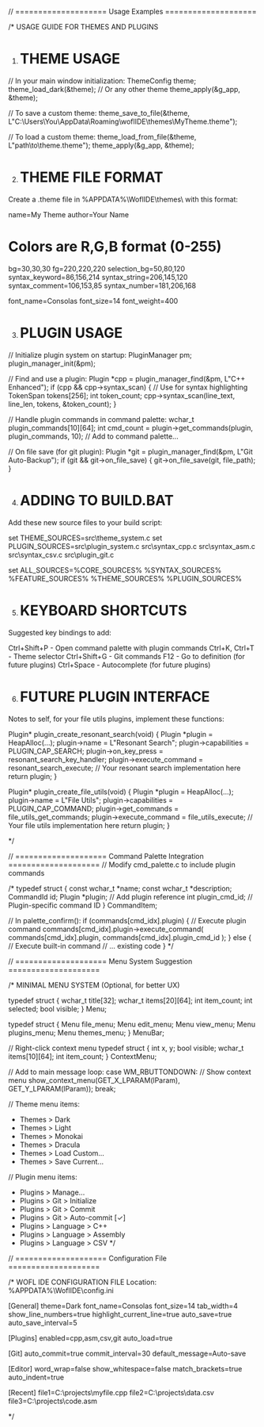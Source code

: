 // ==================== Usage Examples ====================

/\*
USAGE GUIDE FOR THEMES AND PLUGINS

1. THEME USAGE
   ==============

// In your main window initialization:
ThemeConfig theme;
theme\_load\_dark(\&theme);  // Or any other theme
theme\_apply(\&g\_app, \&theme);

// To save a custom theme:
theme\_save\_to\_file(\&theme, L"C:\\Users\\You\\AppData\\Roaming\\woflIDE\\themes\\MyTheme.theme");

// To load a custom theme:
theme\_load\_from\_file(\&theme, L"path\\to\\theme.theme");
theme\_apply(\&g\_app, \&theme);



2. THEME FILE FORMAT
   ====================

Create a .theme file in %APPDATA%\\WoflIDE\\themes\\ with this format:

name=My Theme
author=Your Name

# Colors are R,G,B format (0-255)

bg=30,30,30
fg=220,220,220
selection\_bg=50,80,120
syntax\_keyword=86,156,214
syntax\_string=206,145,120
syntax\_comment=106,153,85
syntax\_number=181,206,168

font\_name=Consolas
font\_size=14
font\_weight=400



3. PLUGIN USAGE
   ===============

// Initialize plugin system on startup:
PluginManager pm;
plugin\_manager\_init(\&pm);

// Find and use a plugin:
Plugin \*cpp = plugin\_manager\_find(\&pm, L"C++ Enhanced");
if (cpp \&\& cpp->syntax\_scan) {
// Use for syntax highlighting
TokenSpan tokens\[256];
int token\_count;
cpp->syntax\_scan(line\_text, line\_len, tokens, \&token\_count);
}

// Handle plugin commands in command palette:
wchar\_t plugin\_commands\[10]\[64];
int cmd\_count = plugin->get\_commands(plugin, plugin\_commands, 10);
// Add to command palette...

// On file save (for git plugin):
Plugin \*git = plugin\_manager\_find(\&pm, L"Git Auto-Backup");
if (git \&\& git->on\_file\_save) {
git->on\_file\_save(git, file\_path);
}



4. ADDING TO BUILD.BAT
   ======================

Add these new source files to your build script:

set THEME\_SOURCES=src\\theme\_system.c
set PLUGIN\_SOURCES=src\\plugin\_system.c src\\syntax\_cpp.c src\\syntax\_asm.c src\\syntax\_csv.c src\\plugin\_git.c

set ALL\_SOURCES=%CORE\_SOURCES% %SYNTAX\_SOURCES% %FEATURE\_SOURCES% %THEME\_SOURCES% %PLUGIN\_SOURCES%



5. KEYBOARD SHORTCUTS
   =====================

Suggested key bindings to add:

Ctrl+Shift+P - Open command palette with plugin commands
Ctrl+K, Ctrl+T - Theme selector
Ctrl+Shift+G - Git commands
F12 - Go to definition (for future plugins)
Ctrl+Space - Autocomplete (for future plugins)



6. FUTURE PLUGIN INTERFACE
   ==========================

Notes to self, for your file utils plugins, implement these functions:

Plugin\* plugin\_create\_resonant\_search(void) {
Plugin \*plugin = HeapAlloc(...);
plugin->name = L"Resonant Search";
plugin->capabilities = PLUGIN\_CAP\_SEARCH;
plugin->on\_key\_press = resonant\_search\_key\_handler;
plugin->execute\_command = resonant\_search\_execute;
// Your resonant search implementation here
return plugin;
}

Plugin\* plugin\_create\_file\_utils(void) {
Plugin \*plugin = HeapAlloc(...);
plugin->name = L"File Utils";
plugin->capabilities = PLUGIN\_CAP\_COMMAND;
plugin->get\_commands = file\_utils\_get\_commands;
plugin->execute\_command = file\_utils\_execute;
// Your file utils implementation here
return plugin;
}

\*/

// ==================== Command Palette Integration ====================
// Modify cmd\_palette.c to include plugin commands

/\*
typedef struct {
const wchar\_t \*name;
const wchar\_t \*description;
CommandId id;
Plugin \*plugin;  // Add plugin reference
int plugin\_cmd\_id;  // Plugin-specific command ID
} CommandItem;

// In palette\_confirm():
if (commands\[cmd\_idx].plugin) {
// Execute plugin command
commands\[cmd\_idx].plugin->execute\_command(
commands\[cmd\_idx].plugin,
commands\[cmd\_idx].plugin\_cmd\_id
);
} else {
// Execute built-in command
// ... existing code
}
\*/

// ==================== Menu System Suggestion ====================

/\*
MINIMAL MENU SYSTEM (Optional, for better UX)

typedef struct {
wchar\_t title\[32];
wchar\_t items\[20]\[64];
int item\_count;
int selected;
bool visible;
} Menu;

typedef struct {
Menu file\_menu;
Menu edit\_menu;
Menu view\_menu;
Menu plugins\_menu;
Menu themes\_menu;
} MenuBar;

// Right-click context menu
typedef struct {
int x, y;
bool visible;
wchar\_t items\[10]\[64];
int item\_count;
} ContextMenu;

// Add to main message loop:
case WM\_RBUTTONDOWN:
// Show context menu
show\_context\_menu(GET\_X\_LPARAM(lParam), GET\_Y\_LPARAM(lParam));
break;

// Theme menu items:

* Themes > Dark
* Themes > Light
* Themes > Monokai
* Themes > Dracula
* Themes > Load Custom...
* Themes > Save Current...

// Plugin menu items:

* Plugins > Manage...
* Plugins > Git > Initialize
* Plugins > Git > Commit
* Plugins > Git > Auto-commit \[✓]
* Plugins > Language > C++
* Plugins > Language > Assembly
* Plugins > Language > CSV
  \*/

// ==================== Configuration File ====================

/\*
WOFL IDE CONFIGURATION FILE
Location: %APPDATA%\\WoflIDE\\config.ini

\[General]
theme=Dark
font\_name=Consolas
font\_size=14
tab\_width=4
show\_line\_numbers=true
highlight\_current\_line=true
auto\_save=true
auto\_save\_interval=5

\[Plugins]
enabled=cpp,asm,csv,git
auto\_load=true

\[Git]
auto\_commit=true
commit\_interval=30
default\_message=Auto-save

\[Editor]
word\_wrap=false
show\_whitespace=false
match\_brackets=true
auto\_indent=true

\[Recent]
file1=C:\\projects\\myfile.cpp
file2=C:\\projects\\data.csv
file3=C:\\projects\\code.asm

\*/

